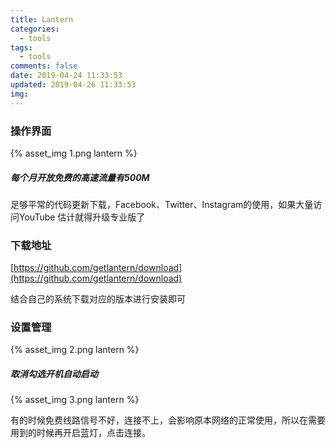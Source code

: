 ```yaml
---
title: Lantern
categories:
  - tools
tags:
  - tools
comments: false
date: 2019-04-24 11:33:53
updated: 2019-04-26 11:33:53
img:
---
```

<div hidden="true">免费使用蓝灯指南</div>
<!-- more -->

### 操作界面
{% asset_img 1.png lantern %}

##### 每个月开放免费的高速流量有500M
足够平常的代码更新下载，Facebook、Twitter、Instagram的使用，如果大量访问YouTube 估计就得升级专业版了

### 下载地址
[https://github.com/getlantern/download](https://github.com/getlantern/download)

结合自己的系统下载对应的版本进行安装即可

### 设置管理
{% asset_img 2.png lantern %}

##### 取消勾选开机自动启动
{% asset_img 3.png lantern %}

有的时候免费线路信号不好，连接不上，会影响原本网络的正常使用，所以在需要用到的时候再开启蓝灯，点击连接。

